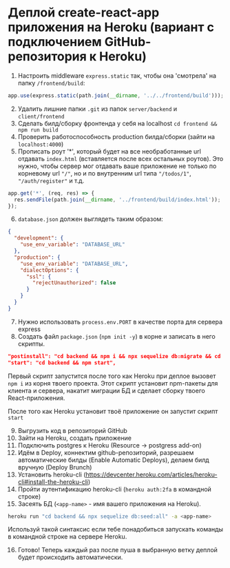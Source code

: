 # Деплой create-react-app приложения на Heroku (вариант с подключением GitHub-репозитория к Heroku)

1. Настроить middleware `express.static` так, чтобы она 'смотрела' на папку
   `/frontend/build`:

```javascript
app.use(express.static(path.join(__dirname, '../../frontend/build')));
```

2. Удалить лишние папки `.git` из папок `server/backend` и `client/frontend`
3. Сделать билд/сборку фронтенда у себя на localhost `cd frontend && npm run build`
4. Проверить работоспособность production билда/сборки (зайти на `localhost:4000`)
5. Прописать роут '\*', который будет на все необработанные url отдавать `index.html`
   (вставляется после всех остальных роутов). Это нужно, чтобы сервер мог отдавать ваше
   приложение не только по корневому url `"/"`, но и по внутренним url типа `"/todos/1"`,
   `"/auth/register"` и т.д.

```javascript
app.get('*', (req, res) => {
  res.sendFile(path.join(__dirname, '../frontend/build/index.html'));
});
```

6. `database.json` должен выглядеть таким образом:

```json
{
  "development": {
    "use_env_variable": "DATABASE_URL"
  },
  "production": {
    "use_env_variable": "DATABASE_URL",
    "dialectOptions": {
      "ssl": {
        "rejectUnauthorized": false
      }
    }
  }
}
```

7. Нужно использовать `process.env.PORT` в качестве порта для сервера express
8. Создать файл `package.json` (`npm init -y`) в корне и записать в него скрипты.

```json
"postinstall": "cd backend && npm i && npx sequelize db:migrate && cd ../frontend && npm i && DISABLE_ESLINT_PLUGIN=true npm run build",
"start": "cd backend && npm start",
```

Первый скрипт запустится после того как Heroku при деплое вызовет `npm i` из корня твоего
проекта. Этот скрипт установит npm-пакеты для клиента и сервера, накатит миграции БД и
сделает сборку твоего React-приложения.

После того как Heroku установит твоё приложение он запустит скрипт `start`

9. Выгрузить код в репозиторий GitHub
10. Зайти на Heroku, создать приложение
11. Подключить postgres к Heroku (Resource -> postgress add-on)
12. Идём в Deploy, коннектим github-репозиторий, разрешаем автоматические билды (Enable
    Automatic Deploys), делаем билд вручную (Deploy Brunch)
13. Установить heroku-cli
    (https://devcenter.heroku.com/articles/heroku-cli#install-the-heroku-cli)
14. Пройти аутентификацию heroku-cli (`heroku auth:2fa` в командной строке)
15. Засеять БД (`<app-name>` - имя вашего приложения на Heroku).

```bash
heroku run "cd backend && npx sequelize db:seed:all" -a <app-name>
```

Используй такой синтаксис если тебе понадобиться запускать команды в командной строке на
сервере Heroku.

16. Готово! Теперь каждый раз после пуша в выбранную ветку деплой будет происходить
    автоматически.
